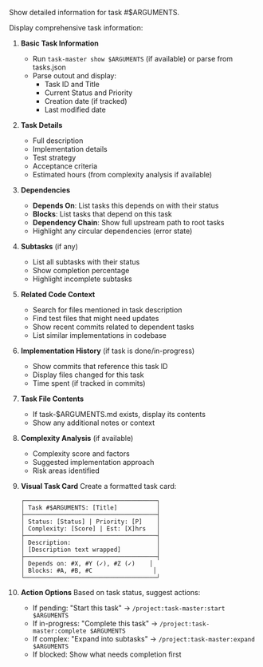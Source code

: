 Show detailed information for task #$ARGUMENTS.

Display comprehensive task information:

1. **Basic Task Information**
   - Run `task-master show $ARGUMENTS` (if available) or parse from tasks.json
   - Parse outout and display:
     - Task ID and Title
     - Current Status and Priority
     - Creation date (if tracked)
     - Last modified date

2. **Task Details**
   - Full description
   - Implementation details
   - Test strategy
   - Acceptance criteria
   - Estimated hours (from complexity analysis if available)

3. **Dependencies**
   - **Depends On**: List tasks this depends on with their status
   - **Blocks**: List tasks that depend on this task
   - **Dependency Chain**: Show full upstream path to root tasks
   - Highlight any circular dependencies (error state)

4. **Subtasks** (if any)
   - List all subtasks with their status
   - Show completion percentage
   - Highlight incomplete subtasks

5. **Related Code Context**
   - Search for files mentioned in task description
   - Find test files that might need updates
   - Show recent commits related to dependent tasks
   - List similar implementations in codebase

6. **Implementation History** (if task is done/in-progress)
   - Show commits that reference this task ID
   - Display files changed for this task
   - Time spent (if tracked in commits)

7. **Task File Contents**
   - If task-$ARGUMENTS.md exists, display its contents
   - Show any additional notes or context

8. **Complexity Analysis** (if available)
   - Complexity score and factors
   - Suggested implementation approach
   - Risk areas identified

9. **Visual Task Card**
   Create a formatted task card:
   ```
   ┌─────────────────────────────────────┐
   │ Task #$ARGUMENTS: [Title]           │
   ├─────────────────────────────────────┤
   │ Status: [Status] | Priority: [P]    │
   │ Complexity: [Score] | Est: [X]hrs   │
   ├─────────────────────────────────────┤
   │ Description:                        │
   │ [Description text wrapped]          │
   ├─────────────────────────────────────┤
   │ Depends on: #X, #Y (✓), #Z (✓)    │
   │ Blocks: #A, #B, #C                 │
   └─────────────────────────────────────┘
   ```

10. **Action Options**
    Based on task status, suggest actions:
    - If pending: "Start this task" → `/project:task-master:start $ARGUMENTS`
    - If in-progress: "Complete this task" → `/project:task-master:complete $ARGUMENTS`
    - If complex: "Expand into subtasks" → `/project:task-master:expand $ARGUMENTS`
    - If blocked: Show what needs completion first
